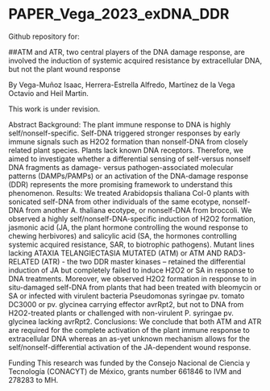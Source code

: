 # PAPER_Vega_2023_exDNA_DDR

Github repository for:

##ATM and ATR, two central players of the DNA damage response, 
are involved the induction of systemic acquired resistance by extracellular DNA, but not the plant wound response

By Vega-Muñoz Isaac, Herrera-Estrella Alfredo, Martínez de la Vega Octavio and Heil Martin.

This work is under revision.

Abstract
Background: The plant immune response to DNA is highly self/nonself-specific. Self-DNA triggered stronger responses by early immune signals such as H2O2 formation than nonself-DNA from closely related plant species. Plants lack known DNA receptors. Therefore, we aimed to investigate whether a differential sensing of self-versus nonself DNA fragments as damage- versus  pathogen-associated molecular patterns (DAMPs/PAMPs) or an activation of the DNA-damage response (DDR) represents the more promising framework to understand this phenomenon.
Results: We treated Arabidopsis thaliana Col-0 plants with sonicated self-DNA from other individuals of the same ecotype, nonself-DNA from another A. thaliana ecotype, or nonself-DNA from broccoli. We observed a highly self/nonself-DNA-specific induction of H2O2 formation, jasmonic acid (JA, the plant hormone controlling the wound response to chewing herbivores) and salicylic acid (SA, the hormones controlling systemic acquired resistance, SAR, to biotrophic pathogens). Mutant lines lacking ATAXIA TELANGIECTASIA MUTATED (ATM) or ATM AND RAD3-RELATED (ATR) - the two DDR master kinases –  retained the differential induction of JA but completely failed to induce H2O2 or SA in response to DNA treatments. Moreover, we observed H2O2 formation in response to in situ-damaged self-DNA from plants that had been treated with bleomycin or SA or infected with virulent bacteria Pseudomonas syringae pv. tomato DC3000 or pv. glycinea carrying effector avrRpt2, but not to DNA from H2O2-treated plants or challenged with non-virulent P. syringae pv. glycinea lacking avrRpt2. 
Conclusions: We conclude that both ATM and ATR are required for the complete activation of the plant immune response to extracellular DNA whereas an as-yet unknown mechanism allows for the self/nonself-differential activation of the JA-dependent wound response.

Funding
This research was funded by the Consejo Nacional de Ciencia y Tecnología (CONACYT) de México, grants number 661846 to IVM and 278283 to MH.
